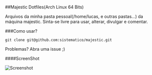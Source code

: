 ##Majestic Dotfiles(Arch Linux 64 Bits)

Arquivos da minha pasta pessoal(/home/lucas, e outras pastas...) da máquina majestic.
Sinta-se livre para usar, alterar, divulgar e comentar.

###Como usar?
    
    git clone git@github.com:sistematico/majestic.git

Problemas? Abra uma issue ;)

####ScreenShot

![Screenshot][screenshot]

[screenshot]: https://raw.githubusercontent.com/sistematico/majestic/master/screenshot.png "Screenshot"